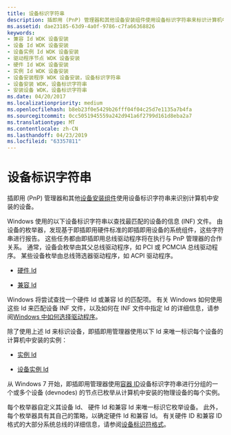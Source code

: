 ```yaml
---
title: 设备标识字符串
description: 插即用 (PnP) 管理器和其他设备安装组件使用设备标识字符串来标识计算机中安装的设备。
ms.assetid: dae23185-63d9-4a0f-9786-c7fa66368826
keywords:
- 兼容 Id WDK 设备安装
- 设备 Id WDK 设备安装
- 设备实例 Id WDK 设备安装
- 驱动程序节点 WDK 设备安装
- 硬件 Id WDK 设备安装
- 实例 Id WDK 设备安装
- 设备安装程序 WDK 设备安装，设备标识字符串
- 设备安装 WDK，设备标识字符串
- 安装设备 WDK，设备标识字符串
ms.date: 04/20/2017
ms.localizationpriority: medium
ms.openlocfilehash: b8eb23f0e5429b26fff04f04c25d7e1135a7b4fa
ms.sourcegitcommit: 0cc5051945559a242d941a6f2799d161d8eba2a7
ms.translationtype: MT
ms.contentlocale: zh-CN
ms.lasthandoff: 04/23/2019
ms.locfileid: "63357811"
---
```

# <a name="device-identification-strings"></a>设备标识字符串

插即用 (PnP) 管理器和其他[设备安装组件](https://docs.microsoft.com/windows-hardware/drivers/install/overview-of-device-and-driver-installation)使用设备标识字符串来识别计算机中安装的设备。

Windows 使用的以下设备标识字符串以查找最匹配的设备的信息 (INF) 文件。 由设备的枚举器，发现基于即插即用硬件标准的即插即用设备的系统组件，这些字符串进行报告。 这些任务都由即插即用总线驱动程序将在执行与 PnP 管理器的合作关系。 通常，设备会枚举由其父总线驱动程序，如 PCI 或 PCMCIA 总线驱动程序。 某些设备枚举由总线筛选器驱动程序，如 ACPI 驱动程序。

- [硬件 Id](hardware-ids.md)

- [兼容 Id](compatible-ids.md)

Windows 将尝试查找一个硬件 Id 或兼容 Id 的匹配项。 有关 Windows 如何使用这些 Id 来匹配设备 INF 文件，以及如何在 INF 文件中指定 Id 的详细信息，请参阅[Windows 中如何选择驱动程序](how-setup-selects-drivers.md)。

除了使用上述 Id 来标识设备，即插即用管理器使用以下 Id 来唯一标识每个设备的计算机中安装的实例：

- [实例 Id](instance-ids.md)

- [设备实例 Id](device-instance-ids.md)

从 Windows 7 开始，即插即用管理器使用[容器 ID](container-ids.md)设备标识字符串进行分组的一个或多个设备 (devnodes) 的节点已枚举从计算机中安装的物理设备的每个实例。

每个枚举器自定义其设备 Id、 硬件 Id 和兼容 Id 来唯一标识它枚举设备。 此外，每个枚举器具有其自己的策略，以确定硬件 Id 和兼容 Id。 有关硬件 ID 和兼容 ID 格式的大部分系统总线的详细信息，请参阅[设备标识符格式](device-identifier-formats.md)。
